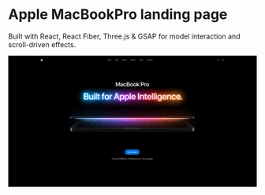 # Apple MacBookPro landing page

Built with React, React Fiber, Three.js & GSAP for model interaction and scroll-driven effects.

![hero-demo](https://github.com/stefanantohi/landing-apple/blob/main/landing-apple-hero-demo.webp)
